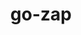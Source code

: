 ---
title: go-zap
registryType: instrumentation
tags:
  - opentracing
  
  - Go
  
repo: https://github.com/opentracing-contrib/go-zap
license: MIT License
description: Integration with go.uber.org/zap
authors: OpenTracing Contributors
otVersion: latest
---